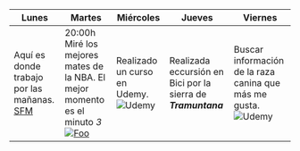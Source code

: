 
| **Lunes** | **Martes**  | **Miércoles**  | **Jueves**  | **Viernes**  |
|---------------|---|---|---|---|
| Aquí es donde trabajo por las mañanas. [SFM](http://www.institutohuevo.com/composicion-nutricional-del-huevo/ "huevo") | 20:00h Miré los mejores mates de la NBA. El mejor momento es el minuto *3*    [![Foo](https://cdn-s3.si.com/s3fs-public/styles/marquee_large_2x/public/2018/01/19/lebron-cavs-nba-trade-deadline.jpg?itok=LNZSnOTU)](https://www.youtube.com/watch?v=uqf13CnVVSo)  |  Realizado un curso en Udemy.   ![Udemy](https://udemy-images.udemy.com/course/240x135/1156926_b2c4_4.jpg)  | Realizada eccursión en Bici por la sierra de ***Tramuntana***  |   Buscar información de la raza canina que más me gusta. ![Udemy](http://cdn.shopify.com/s/files/1/0002/0928/9274/products/product-image-437386085_1200x1200.jpg?v=1521669381)




